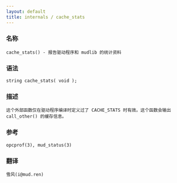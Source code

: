 ```yaml
---
layout: default
title: internals / cache_stats
---
```


### 名称

    cache_stats() - 报告驱动程序和 mudlib 的统计资料

### 语法

    string cache_stats( void );

### 描述

    这个外部函数仅在驱动程序编译时定义过了 CACHE_STATS 时有效。这个函数会输出 call_other() 的缓存信息。

### 参考

    opcprof(3), mud_status(3)

### 翻译 ###

    雪风(i@mud.ren)
